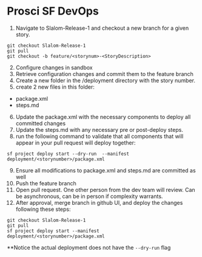 
# Prosci SF DevOps

1. Navigate to Slalom-Release-1 and checkout a new branch for a given story.

```
git checkout Slalom-Release-1
git pull
git checkout -b feature/<storynum>-<StoryDescription>
```

2. Configure changes in sandbox
3. Retrieve configuration changes and commit them to the feature branch
4. Create a new folder in the /deployment directory with the story number.
5. create 2 new files in this folder:
* package.xml
* steps.md
6. Update the package.xml with the necessary components to deploy all committed changes
7. Update the steps.md with any necessary pre or post-deploy steps.
8. run the following command to validate that all components that will appear in your pull request will deploy together:
```
sf project deploy start --dry-run  --manifest deployment/<storynumber>/package.xml
```
9. Ensure all modifications to package.xml and steps.md are committed as well
10. Push the feature branch
11. Open pull request. One other person from the dev team will review. Can be asynchronous, can be in person if complexity warrants.
12. After approval, merge branch in github UI, and deploy the changes following these steps:

```
git checkout Slalom-Release-1
git pull
sf project deploy start --manifest deployment/<storynumber>/package.xml
```

**Notice the actual deployment does not have the `--dry-run` flag